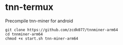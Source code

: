# tnn-termux
Precompile tnn-miner for android

```
git clone https://github.com/zcdk077/tnnminer-arm64
cd tnnminer-arm64
chmod +x start.sh tnn-miner-arm64
```
